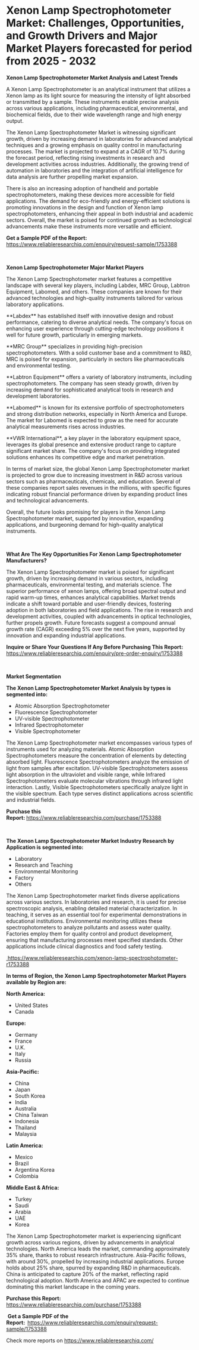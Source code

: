 <p><h1>Xenon Lamp Spectrophotometer Market: Challenges, Opportunities, and Growth Drivers and Major Market Players forecasted for period from 2025 - 2032</h1></p><p><strong>Xenon Lamp Spectrophotometer Market Analysis and Latest Trends</strong></p>
<p><p>A Xenon Lamp Spectrophotometer is an analytical instrument that utilizes a Xenon lamp as its light source for measuring the intensity of light absorbed or transmitted by a sample. These instruments enable precise analysis across various applications, including pharmaceutical, environmental, and biochemical fields, due to their wide wavelength range and high energy output.</p><p>The Xenon Lamp Spectrophotometer Market is witnessing significant growth, driven by increasing demand in laboratories for advanced analytical techniques and a growing emphasis on quality control in manufacturing processes. The market is projected to expand at a CAGR of 10.7% during the forecast period, reflecting rising investments in research and development activities across industries. Additionally, the growing trend of automation in laboratories and the integration of artificial intelligence for data analysis are further propelling market expansion.</p><p>There is also an increasing adoption of handheld and portable spectrophotometers, making these devices more accessible for field applications. The demand for eco-friendly and energy-efficient solutions is promoting innovations in the design and function of Xenon lamp spectrophotometers, enhancing their appeal in both industrial and academic sectors. Overall, the market is poised for continued growth as technological advancements make these instruments more versatile and efficient.</p></p>
<p><strong>Get a Sample PDF of the Report:&nbsp;</strong> <a href="https://www.reliableresearchiq.com/enquiry/request-sample/1753388?utm_campaign=2101&utm_medium=2&utm_source=Github&utm_content=ia&utm_term=18022025&utm_id=xenon-lamp-spectrophotometer">https://www.reliableresearchiq.com/enquiry/request-sample/1753388</a></p>
<p>&nbsp;</p>
<p><strong>Xenon Lamp Spectrophotometer Major Market Players</strong></p>
<p><p>The Xenon Lamp Spectrophotometer market features a competitive landscape with several key players, including Labdex, MRC Group, Labtron Equipment, Labomed, and others. These companies are known for their advanced technologies and high-quality instruments tailored for various laboratory applications.</p><p>**Labdex** has established itself with innovative design and robust performance, catering to diverse analytical needs. The company's focus on enhancing user experience through cutting-edge technology positions it well for future growth, particularly in emerging markets.</p><p>**MRC Group** specializes in providing high-precision spectrophotometers. With a solid customer base and a commitment to R&D, MRC is poised for expansion, particularly in sectors like pharmaceuticals and environmental testing.</p><p>**Labtron Equipment** offers a variety of laboratory instruments, including spectrophotometers. The company has seen steady growth, driven by increasing demand for sophisticated analytical tools in research and development laboratories.</p><p>**Labomed** is known for its extensive portfolio of spectrophotometers and strong distribution networks, especially in North America and Europe. The market for Labomed is expected to grow as the need for accurate analytical measurements rises across industries.</p><p>**VWR International**, a key player in the laboratory equipment space, leverages its global presence and extensive product range to capture significant market share. The company's focus on providing integrated solutions enhances its competitive edge and market penetration.</p><p>In terms of market size, the global Xenon Lamp Spectrophotometer market is projected to grow due to increasing investment in R&D across various sectors such as pharmaceuticals, chemicals, and education. Several of these companies report sales revenues in the millions, with specific figures indicating robust financial performance driven by expanding product lines and technological advancements.</p><p>Overall, the future looks promising for players in the Xenon Lamp Spectrophotometer market, supported by innovation, expanding applications, and burgeoning demand for high-quality analytical instruments.</p></p>
<p>&nbsp;</p>
<p><strong>What Are The Key Opportunities For Xenon Lamp Spectrophotometer Manufacturers?</strong></p>
<p><p>The Xenon Lamp Spectrophotometer market is poised for significant growth, driven by increasing demand in various sectors, including pharmaceuticals, environmental testing, and materials science. The superior performance of xenon lamps, offering broad spectral output and rapid warm-up times, enhances analytical capabilities. Market trends indicate a shift toward portable and user-friendly devices, fostering adoption in both laboratories and field applications. The rise in research and development activities, coupled with advancements in optical technologies, further propels growth. Future forecasts suggest a compound annual growth rate (CAGR) exceeding 5% over the next five years, supported by innovation and expanding industrial applications.</p></p>
<p><strong>Inquire or Share Your Questions If Any Before Purchasing This Report:</strong> <a href="https://www.reliableresearchiq.com/enquiry/pre-order-enquiry/1753388?utm_campaign=2101&utm_medium=2&utm_source=Github&utm_content=ia&utm_term=18022025&utm_id=xenon-lamp-spectrophotometer">https://www.reliableresearchiq.com/enquiry/pre-order-enquiry/1753388</a></p>
<p>&nbsp;</p>
<p><strong>Market Segmentation</strong></p>
<p><strong>The Xenon Lamp Spectrophotometer Market Analysis by types is segmented into:</strong></p>
<p><ul><li>Atomic Absorption Spectrophotometer</li><li>Fluorescence Spectrophotometer</li><li>UV-visible Spectrophotometer</li><li>Infrared Spectrophotometer</li><li>Visible Spectrophotometer</li></ul></p>
<p><p>The Xenon Lamp Spectrophotometer market encompasses various types of instruments used for analyzing materials. Atomic Absorption Spectrophotometers measure the concentration of elements by detecting absorbed light. Fluorescence Spectrophotometers analyze the emission of light from samples after excitation. UV-visible Spectrophotometers assess light absorption in the ultraviolet and visible range, while Infrared Spectrophotometers evaluate molecular vibrations through infrared light interaction. Lastly, Visible Spectrophotometers specifically analyze light in the visible spectrum. Each type serves distinct applications across scientific and industrial fields.</p></p>
<p><strong>Purchase this Report:&nbsp;</strong><a href="https://www.reliableresearchiq.com/purchase/1753388?utm_campaign=2101&utm_medium=2&utm_source=Github&utm_content=ia&utm_term=18022025&utm_id=xenon-lamp-spectrophotometer">https://www.reliableresearchiq.com/purchase/1753388</a></p>
<p>&nbsp;</p>
<p><strong>The Xenon Lamp Spectrophotometer Market Industry Research by Application is segmented into:</strong></p>
<p><ul><li>Laboratory</li><li>Research and Teaching</li><li>Environmental Monitoring</li><li>Factory</li><li>Others</li></ul></p>
<p><p>The Xenon Lamp Spectrophotometer market finds diverse applications across various sectors. In laboratories and research, it is used for precise spectroscopic analysis, enabling detailed material characterization. In teaching, it serves as an essential tool for experimental demonstrations in educational institutions. Environmental monitoring utilizes these spectrophotometers to analyze pollutants and assess water quality. Factories employ them for quality control and product development, ensuring that manufacturing processes meet specified standards. Other applications include clinical diagnostics and food safety testing.</p></p>
<p><a href="https://www.reliableresearchiq.com/xenon-lamp-spectrophotometer-r1753388?utm_campaign=2101&utm_medium=2&utm_source=Github&utm_content=ia&utm_term=18022025&utm_id=xenon-lamp-spectrophotometer">&nbsp;https://www.reliableresearchiq.com/xenon-lamp-spectrophotometer-r1753388</a></p>
<p><strong>In terms of Region, the Xenon Lamp Spectrophotometer Market Players available by Region are:</strong></p>
<p>
    <p> <strong> North America: </strong>
        <ul>
            <li>United States</li>
            <li>Canada</li>
        </ul>
        </p> 
    <p> <strong> Europe: </strong>
        <ul>
            <li>Germany</li>
            <li>France</li>
            <li>U.K.</li>
            <li>Italy</li>
            <li>Russia</li>
        </ul>
        </p> 
    <p> <strong> Asia-Pacific: </strong>
        <ul>
            <li>China</li>
            <li>Japan</li>
            <li>South Korea</li>
            <li>India</li>
            <li>Australia</li>
            <li>China Taiwan</li>
            <li>Indonesia</li>
            <li>Thailand</li>
            <li>Malaysia</li>
        </ul>
        </p> 
    <p> <strong> Latin America: </strong>
        <ul>
            <li>Mexico</li>
            <li>Brazil</li>
            <li>Argentina Korea</li>
            <li>Colombia</li>
        </ul>
        </p> 
    <p> <strong> Middle East & Africa: </strong>
        <ul>
            <li>Turkey</li>
            <li>Saudi</li>
            <li>Arabia</li>
            <li>UAE</li>
            <li>Korea</li>
        </ul>
    </p>
    </p>
<p><p>The Xenon Lamp Spectrophotometer market is experiencing significant growth across various regions, driven by advancements in analytical technologies. North America leads the market, commanding approximately 35% share, thanks to robust research infrastructure. Asia-Pacific follows, with around 30%, propelled by increasing industrial applications. Europe holds about 25% share, spurred by expanding R&D in pharmaceuticals. China is anticipated to capture 20% of the market, reflecting rapid technological adoption. North America and APAC are expected to continue dominating this market landscape in the coming years.</p></p>
<p><strong>Purchase this Report: </strong><a href="https://www.reliableresearchiq.com/purchase/1753388?utm_campaign=2101&utm_medium=2&utm_source=Github&utm_content=ia&utm_term=18022025&utm_id=xenon-lamp-spectrophotometer">https://www.reliableresearchiq.com/purchase/1753388</a></p>
<p>&nbsp;<strong>Get a Sample PDF of the Report:&nbsp;&nbsp;</strong><a href="https://www.reliableresearchiq.com/enquiry/request-sample/1753388?utm_campaign=2101&utm_medium=2&utm_source=Github&utm_content=ia&utm_term=18022025&utm_id=xenon-lamp-spectrophotometer">https://www.reliableresearchiq.com/enquiry/request-sample/1753388</a></p>
<p><strong></strong></p>
<p>Check more reports on <a href="https://www.reliableresearchiq.com/?utm_campaign=2101&utm_medium=2&utm_source=Github&utm_content=ia&utm_term=18022025&utm_id=xenon-lamp-spectrophotometer">https://www.reliableresearchiq.com/</a></p>